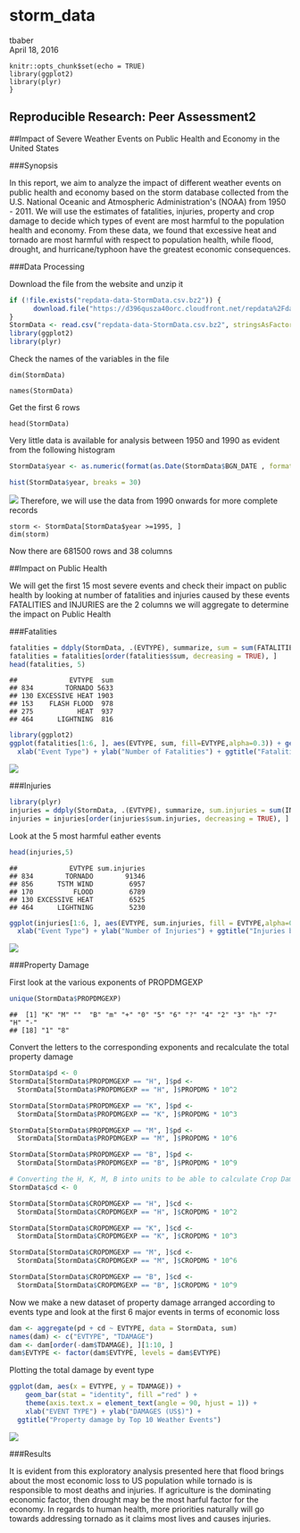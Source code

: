 # storm_data
tbaber  
April 18, 2016  


```{r setup, include=TRUE
knitr::opts_chunk$set(echo = TRUE)
library(ggplot2)
library(plyr)
}
```

## Reproducible Research: Peer Assessment2

##Impact of Severe Weather Events on Public Health and Economy in the United States

###Synopsis

In this report, we aim to analyze the impact of different weather events on public health and economy based on the storm database collected from the U.S. National Oceanic and Atmospheric Administration's (NOAA) from 1950 - 2011. We will use the estimates of fatalities, injuries, property and crop damage to decide which types of event are most harmful to the population health and economy. From these data, we found that excessive heat and tornado are most harmful with respect to population health, while flood, drought, and hurricane/typhoon have the greatest economic consequences.

###Data Processing

Download the file from the website and unzip it 


```r
if (!file.exists("repdata-data-StormData.csv.bz2")) {
      download.file("https://d396qusza40orc.cloudfront.net/repdata%2Fdata%2FStormData.csv.bz2","repdata-data-StormData.csv.bz2")
}
StormData <- read.csv("repdata-data-StormData.csv.bz2", stringsAsFactors = F)
library(ggplot2)
library(plyr)
```
Check the names of the variables in the file
```
dim(StormData)
```
```
names(StormData)

```

Get the first 6 rows

```
head(StormData)
```
Very little data is available for analysis between 1950 and 1990 as evident from the following histogram


```r
StormData$year <- as.numeric(format(as.Date(StormData$BGN_DATE , format = "%m/%d/%Y %H:%M:%S"), "%Y"))

hist(StormData$year, breaks = 30)
```

![](storm_data_files/figure-html/unnamed-chunk-2-1.png)
Therefore, we will use the data from 1990 onwards for more complete records
```
storm <- StormData[StormData$year >=1995, ]
dim(storm)
```
Now there are 681500 rows and 38 columns 

##Impact on Public Health


We will get the first 15 most severe events and check their impact on public health by looking at number of fatalities and injuries caused by these events
FATALITIES and INJURIES are the 2 columns we will aggregate to determine the impact on Public Health

###Fatalities


```r
fatalities = ddply(StormData, .(EVTYPE), summarize, sum = sum(FATALITIES))
fatalities = fatalities[order(fatalities$sum, decreasing = TRUE), ]
head(fatalities, 5)
```

```
##             EVTYPE  sum
## 834        TORNADO 5633
## 130 EXCESSIVE HEAT 1903
## 153    FLASH FLOOD  978
## 275           HEAT  937
## 464      LIGHTNING  816
```


```r
library(ggplot2)
ggplot(fatalities[1:6, ], aes(EVTYPE, sum, fill=EVTYPE,alpha=0.3)) + geom_bar(stat = "identity") + 
  xlab("Event Type") + ylab("Number of Fatalities") + ggtitle("Fatalities by Event type") 
```

![](storm_data_files/figure-html/unnamed-chunk-4-1.png)

###Injuries


```r
library(plyr)
injuries = ddply(StormData, .(EVTYPE), summarize, sum.injuries = sum(INJURIES,na.rm=TRUE))
injuries = injuries[order(injuries$sum.injuries, decreasing = TRUE), ]
```
Look at the 5 most harmful eather events

```r
head(injuries,5)
```

```
##             EVTYPE sum.injuries
## 834        TORNADO        91346
## 856      TSTM WIND         6957
## 170          FLOOD         6789
## 130 EXCESSIVE HEAT         6525
## 464      LIGHTNING         5230
```

```r
ggplot(injuries[1:6, ], aes(EVTYPE, sum.injuries, fill = EVTYPE,alpha=0.5)) + geom_bar(stat = "identity") + 
  xlab("Event Type") + ylab("Number of Injuries") + ggtitle("Injuries by Event type")
```

![](storm_data_files/figure-html/unnamed-chunk-7-1.png)

###Property Damage

First look at the various exponents of PROPDMGEXP

```r
unique(StormData$PROPDMGEXP)
```

```
##  [1] "K" "M" ""  "B" "m" "+" "0" "5" "6" "?" "4" "2" "3" "h" "7" "H" "-"
## [18] "1" "8"
```
Convert the letters to the corresponding exponents and recalculate the total property damage

```r
StormData$pd <- 0
StormData[StormData$PROPDMGEXP == "H", ]$pd <- 
  StormData[StormData$PROPDMGEXP == "H", ]$PROPDMG * 10^2

StormData[StormData$PROPDMGEXP == "K", ]$pd <- 
  StormData[StormData$PROPDMGEXP == "K", ]$PROPDMG * 10^3

StormData[StormData$PROPDMGEXP == "M", ]$pd <- 
  StormData[StormData$PROPDMGEXP == "M", ]$PROPDMG * 10^6

StormData[StormData$PROPDMGEXP == "B", ]$pd <- 
  StormData[StormData$PROPDMGEXP == "B", ]$PROPDMG * 10^9

# Converting the H, K, M, B into units to be able to calculate Crop Damage
StormData$cd <- 0

StormData[StormData$CROPDMGEXP == "H", ]$cd <- 
  StormData[StormData$CROPDMGEXP == "H", ]$CROPDMG * 10^2

StormData[StormData$CROPDMGEXP == "K", ]$cd <- 
  StormData[StormData$CROPDMGEXP == "K", ]$CROPDMG * 10^3

StormData[StormData$CROPDMGEXP == "M", ]$cd <- 
  StormData[StormData$CROPDMGEXP == "M", ]$CROPDMG * 10^6

StormData[StormData$CROPDMGEXP == "B", ]$cd <- 
  StormData[StormData$CROPDMGEXP == "B", ]$CROPDMG * 10^9
```
Now we make a new dataset of property damage arranged according to events type and look at the first 6 major events in terms of economic loss



```r
dam <- aggregate(pd + cd ~ EVTYPE, data = StormData, sum)
names(dam) <- c("EVTYPE", "TDAMAGE")
dam <- dam[order(-dam$TDAMAGE), ][1:10, ]
dam$EVTYPE <- factor(dam$EVTYPE, levels = dam$EVTYPE)
```
Plotting the total damage by event type

```r
ggplot(dam, aes(x = EVTYPE, y = TDAMAGE)) + 
    geom_bar(stat = "identity", fill ="red" ) + 
    theme(axis.text.x = element_text(angle = 90, hjust = 1)) + 
    xlab("EVENT TYPE") + ylab("DAMAGES (US$)") +
  ggtitle("Property damage by Top 10 Weather Events")
```

![](storm_data_files/figure-html/unnamed-chunk-11-1.png)

###Results

It is evident from this exploratory analysis presented here that flood brings about the most economic loss to US population while tornado is is responsible to most deaths and injuries. If agriculture is the dominating economic factor, then drought may be the most harful factor for the economy. In regards to human health, more priorities naturally will go towards addressing tornado as it claims most lives and causes injuries.


